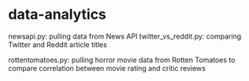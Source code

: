 # data-analytics

newsapi.py: pulling data from News API
twitter_vs_reddit.py: comparing Twitter and Reddit article titles

rottentomatoes.py: pulling horror movie data from Rotten Tomatoes to compare correlation between movie rating and critic reviews

